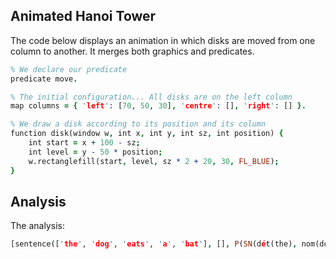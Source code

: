 ## Animated Hanoi Tower

The code below displays an animation in which disks are moved from one column to another. It merges both graphics and predicates.

```prolog
% We declare our predicate
predicate move.

% The initial configuration... All disks are on the left column
map columns = { 'left': [70, 50, 30], 'centre': [], 'right': [] }.

% We draw a disk according to its position and its column
function disk(window w, int x, int y, int sz, int position) {
    int start = x + 100 - sz;
    int level = y - 50 * position;
    w.rectanglefill(start, level, sz * 2 + 20, 30, FL_BLUE);
}
```

## Analysis

The analysis:

```prolog
[sentence(['the', 'dog', 'eats', 'a', 'bat'], [], P(SN(dét(the), nom(dog)), SV(verbe(eats), SN(dét(a), nom(bat)))))]
```